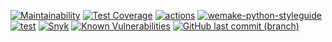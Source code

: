 [![Maintainability](https://api.codeclimate.com/v1/badges/c269667f049ee2c33921/maintainability)](https://codeclimate.com/github/pavelpminaev/my_learning/maintainability)
[![Test Coverage](https://api.codeclimate.com/v1/badges/c269667f049ee2c33921/test_coverage)](https://codeclimate.com/github/pavelpminaev/my_learning/test_coverage)
[![actions](https://github.com/pavelpminaev/my_learning/actions/workflows/main.yml/badge.svg)](https://github.com/pavelpminaev/my_learning/actions/workflows/main.yml)
[![wemake-python-styleguide](https://img.shields.io/badge/style-wemake-000000.svg)](https://github.com/wemake-services/wemake-python-styleguide)
[![test](https://github.com/pavelpminaev/my_learning/actions/workflows/test.yml/badge.svg)](https://github.com/pavelpminaev/my_learning/actions/workflows/test.yml)
[![Snyk](https://snyk.io/test/github/pavelpminaev/my_learning/badge.svg)](https://snyk.io/test/github/pavelpminaev/my_learning)
[![Known Vulnerabilities](https://snyk.io/test/github/pavelpminaev/ci-app/badge.svg)](https://snyk.io/test/github/pavelpminaev/ci-app)
[![GitHub last commit (branch)](https://img.shields.io/github/last-commit/pavelpminaev/ci-app/main.svg)](https://github.com/pavelpminaev/ci-app)
